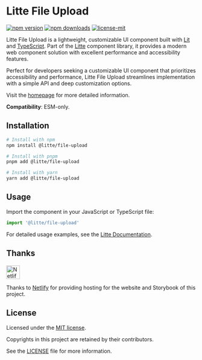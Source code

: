 # Litte File Upload

<!-- [![jsr score](https://jsr.io/badges/@litte/file-upload/score)](https://jsr.io/@litte/file-upload) -->
<!-- [![jsr version](https://jsr.io/badges/@litte/file-upload)](https://jsr.io/@litte/file-upload) -->
[![npm version](https://img.shields.io/npm/v/@litte/file-upload)](https://www.npmjs.com/package/@litte/file-upload)
[![npm downloads](https://img.shields.io/npm/dm/@litte/file-upload)](https://www.npmjs.com/package/@litte/file-upload)
[![license-mit](https://img.shields.io/badge/License-MIT-greens.svg)][license-mit]

Litte File Upload is a lightweight, customizable UI component built with [Lit][lit]
and [TypeScript][typescript]. Part of the [Litte][litte-homepage] component library,
it provides a modern web component solution with excellent performance and
accessibility features.

Perfect for developers seeking a customizable UI component that prioritizes accessibility and performance,
Litte File Upload streamlines implementation with a simple API and deep customization options.

Visit the [homepage][litte-homepage] for more detailed information.

**Compatibility**: ESM-only.

## Installation

```sh
# Install with npm
npm install @litte/file-upload

# Install with pnpm
pnpm add @litte/file-upload

# Install with yarn
yarn add @litte/file-upload
```

## Usage

Import the component in your JavaScript or TypeScript file:

```ts
import '@litte/file-upload'
```

For detailed usage examples, see the [Litte Documentation](https://litte.dev/docs).

## Thanks

<p align="left" style="margin-top: 20px;">
  <a href="https://www.netlify.com/?utm_source=litte&utm_medium=npmjs&utm_campaign=README" style="margin-right: 12px;">
    <img src="https://www.netlify.com/img/global/badges/netlify-color-accent.svg" alt="Netlify" height="36px" />
  </a>
</p>

Thanks to [Netlify](https://www.netlify.com/) for providing hosting for the website and Storybook of this project.

## License

Licensed under the [MIT license][license-mit].

Copyrights in this project are retained by their contributors.

See the [LICENSE][license-mit] file for more information.

[litte-homepage]: https://litte.dev
[license-mit]: https://github.com/riipandi/litte/blob/main/LICENSE
[typescript]: https://www.typescriptlang.org
[lit]: https://lit.dev
